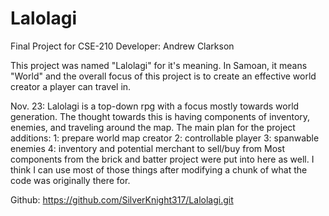 # Lalolagi
Final Project for CSE-210
Developer: Andrew Clarkson

<summary>
This project was named "Lalolagi" for it's meaning. In Samoan, it means "World" and
the overall focus of this project is to create an effective world creator a player 
can travel in. 
</summary>

Nov. 23:
    Lalolagi is a top-down rpg with a focus mostly towards world generation. The thought 
towards this is having components of inventory, enemies, and traveling around the map. 
The main plan for the project additions:
1: prepare world map creator
2: controllable player
3: spanwable enemies
4: inventory and potential merchant to sell/buy from
    Most components from the brick and batter project were put into here as well. I think
I can use most of those things after modifying a chunk of what the code was originally
there for.


Github:
https://github.com/SilverKnight317/Lalolagi.git